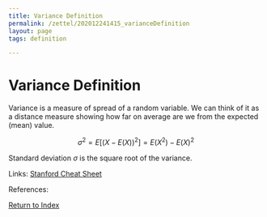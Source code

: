 ```yaml
---
title: Variance Definition
permalink: /zettel/202012241415_varianceDefinition
layout: page
tags: definition

---
```

# Variance Definition

Variance is a measure of spread of a random variable. We can think of it as a distance measure showing
how far on average are we from the expected (mean) value.

$$
\sigma^2 = E \Big[ \big( X - E(X) \big)^2 \Big] = E(X^2) - E(X)^2
$$

Standard deviation $\sigma$ is the square root of the variance.

Links: [Stanford Cheat Sheet](https://stanford.edu/~shervine/teaching/cme-106/cheatsheet-probability)

References: 

[Return to Index](index)